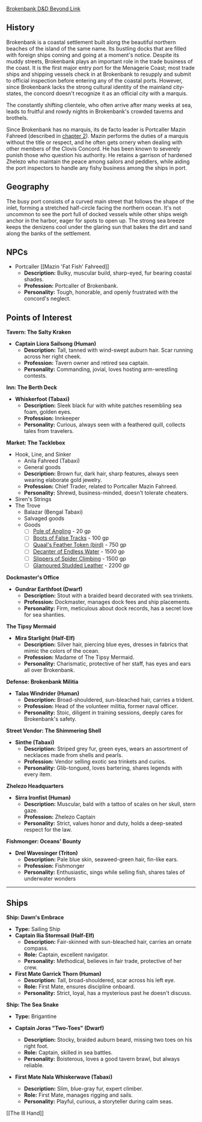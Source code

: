 
[Brokenbank D&D Beyond Link](https://www.dndbeyond.com/sources/egtw/wildemount-gazetteer-menagerie-coast#Brokenbank)
## History

Brokenbank is a coastal settlement built along the beautiful northern beaches of the island of the same name. Its bustling docks that are filled with foreign ships coming and going at a moment's notice. Despite its muddy streets, Brokenbank plays an important role in the trade business of the coast. It is the first major entry port for the Menagerie Coast; most trade ships and shipping vessels check in at Brokenbank to resupply and submit to official inspection before entering any of the coastal ports. However, since Brokenbank lacks the strong cultural identity of the mainland city-states, the concord doesn't recognize it as an official city with a marquis.

The constantly shifting clientele, who often arrive after many weeks at sea, leads to fruitful and rowdy nights in Brokenbank's crowded taverns and brothels.

Since Brokenbank has no marquis, its de facto leader is Portcaller Mazin Fahreed (described in [chapter 2](https://www.dndbeyond.com/sources/egtw/factions-and-societies#FiguresofInterest3)). Mazin performs the duties of a marquis without the title or respect, and he often gets ornery when dealing with other members of the Clovis Concord. He has been known to severely punish those who question his authority. He retains a garrison of hardened Zhelezo who maintain the peace among sailors and peddlers, while aiding the port inspectors to handle any fishy business among the ships in port.

## Geography

The busy port consists of a curved main street that follows the shape of the inlet, forming a stretched half-circle facing the northern ocean. It's not uncommon to see the port full of docked vessels while other ships weigh anchor in the harbor, eager for spots to open up. The strong sea breeze keeps the denizens cool under the glaring sun that bakes the dirt and sand along the banks of the settlement.
## NPCs

* Portcaller [[Mazin 'Fat Fish' Fahreed]]
	- **Description:** Bulky, muscular build, sharp-eyed, fur bearing coastal shades.
	- **Profession:** Portcaller of Brokenbank.
	- **Personality:** Tough, honorable, and openly frustrated with the concord's neglect.
## Points of Interest

**Tavern: The Salty Kraken**

- **Captain Liora Sailsong (Human)**
    - **Description:** Tall, tanned with wind-swept auburn hair. Scar running across her right cheek.
    - **Profession:** Tavern owner and retired sea captain.
    - **Personality:** Commanding, jovial, loves hosting arm-wrestling contests.

**Inn: The Berth Deck**

- **Whiskerfoot (Tabaxi)**
    - **Description:** Sleek black fur with white patches resembling sea foam, golden eyes.
    - **Profession:** Innkeeper
    - **Personality:** Curious, always seen with a feathered quill, collects tales from travelers.

**Market: The Tacklebox**

- Hook, Line, and Sinker
	- Anila Fahreed (Tabaxi)
    - General goods
    - **Description:** Brown fur, dark hair, sharp features, always seen wearing elaborate gold jewelry.
    - **Profession:** Chief Trader, related to Portcaller Mazin Fahreed.
    - **Personality:** Shrewd, business-minded, doesn't tolerate cheaters.
- Siren's Strings
- The Trove
	- Balazar (Bengal Tabaxi)
	- Salvaged goods
	- Goods
		- [ ] [Pole of Angling](https://www.dndbeyond.com/magic-items/27108-pole-of-angling) - 20 gp
		- [ ] [Boots of False Tracks](https://www.dndbeyond.com/magic-items/27025-boots-of-false-tracks) - 100 gp
		- [ ] [Quaal's Feather Token (bird)](https://www.dndbeyond.com/magic-items/13584-quaals-feather-token) - 750 gp
		- [ ] [Decanter of Endless Water](https://www.dndbeyond.com/magic-items/4615-decanter-of-endless-water) - 1500 gp
		- [ ] [Slippers of Spider Climbing](https://www.dndbeyond.com/magic-items/4755-slippers-of-spider-climbing) - 1500 gp
		- [ ] [Glamoured Studded Leather](https://www.dndbeyond.com/magic-items/4645-glamoured-studded-leather) - 2200 gp

**Dockmaster's Office**

- **Gundrar Earthfoot (Dwarf)**
    - **Description:** Stout with a braided beard decorated with sea trinkets.
    - **Profession:** Dockmaster, manages dock fees and ship placements.
    - **Personality:** Firm, meticulous about dock records, has a secret love for sea shanties.

**The Tipsy Mermaid**

- **Mira Starlight (Half-Elf)**
    - **Description:** Silver hair, piercing blue eyes, dresses in fabrics that mimic the colors of the ocean.
    - **Profession:** Madame of The Tipsy Mermaid.
    - **Personality:** Charismatic, protective of her staff, has eyes and ears all over Brokenbank.

**Defense: Brokenbank Militia**

- **Talas Windrider (Human)**
    - **Description:** Broad-shouldered, sun-bleached hair, carries a trident.
    - **Profession:** Head of the volunteer militia, former naval officer.
    - **Personality:** Stoic, diligent in training sessions, deeply cares for Brokenbank's safety.

**Street Vendor: The Shimmering Shell**

- **Sinthe (Tabaxi)**
    - **Description:** Striped grey fur, green eyes, wears an assortment of necklaces made from shells and pearls.
    - **Profession:** Vendor selling exotic sea trinkets and curios.
    - **Personality:** Glib-tongued, loves bartering, shares legends with every item.

**Zhelezo Headquarters**

- **Sirra Ironfist (Human)**
    - **Description:** Muscular, bald with a tattoo of scales on her skull, stern gaze.
    - **Profession:** Zhelezo Captain
    - **Personality:** Strict, values honor and duty, holds a deep-seated respect for the law.

**Fishmonger: Oceans' Bounty**

- **Drel Wavesinger (Triton)**
    - **Description:** Pale blue skin, seaweed-green hair, fin-like ears.
    - **Profession:** Fishmonger
    - **Personality:** Enthusiastic, sings while selling fish, shares tales of underwater wonders

---
## Ships

**Ship: Dawn's Embrace**

- **Type:** Sailing Ship
- **Captain Ilia Stormsail (Half-Elf)**
    - **Description:** Fair-skinned with sun-bleached hair, carries an ornate compass.
    - **Role:** Captain, excellent navigator.
    - **Personality:** Methodical, believes in fair trade, protective of her crew.
- **First Mate Garrick Thorn (Human)**
    - **Description:** Tall, broad-shouldered, scar across his left eye.
    - **Role:** First Mate, ensures discipline onboard.
    - **Personality:** Strict, loyal, has a mysterious past he doesn't discuss.

**Ship: The Sea Snake**

- **Type:** Brigantine
- **Captain Joras "Two-Toes" (Dwarf)**
    - **Description:** Stocky, braided auburn beard, missing two toes on his right foot.
    - **Role:** Captain, skilled in sea battles.
    - **Personality:** Boisterous, loves a good tavern brawl, but always reliable.

- **First Mate Nala Whiskerwave (Tabaxi)**
    - **Description:** Slim, blue-gray fur, expert climber.
    - **Role:** First Mate, manages rigging and sails.
    - **Personality:** Playful, curious, a storyteller during calm seas.

[[The Ill Hand]]